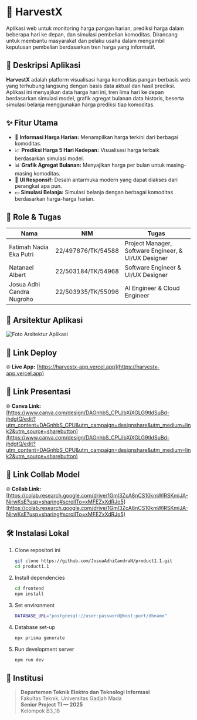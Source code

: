 # 🌾 HarvestX

Aplikasi web untuk monitoring harga pangan harian, prediksi harga dalam beberapa hari ke depan, dan simulasi pembelian komoditas. Dirancang untuk membantu masyarakat dan pelaku usaha dalam mengambil keputusan pembelian berdasarkan tren harga yang informatif.

## 📌 Deskripsi Aplikasi

**HarvestX** adalah platform visualisasi harga komoditas pangan berbasis web yang terhubung langsung dengan basis data aktual dan hasil prediksi. Aplikasi ini menyajikan data harga hari ini, tren lima hari ke depan berdasarkan simulasi model, grafik agregat bulanan data historis, beserta simulasi belanja menggunakan harga prediksi tiap komoditas.

## ✨ Fitur Utama

- 🔎 **Informasi Harga Harian:** Menampilkan harga terkini dari berbagai komoditas.
- 📈 **Prediksi Harga 5 Hari Kedepan:** Visualisasi harga terbaik berdasarkan simulasi model.
- 📊 **Grafik Agregat Bulanan:** Menyajikan harga per bulan untuk masing-masing komoditas.
- 📱 **UI Responsif:** Desain antarmuka modern yang dapat diakses dari perangkat apa pun.
- 💵 **Simulasi Belanja:** Simulasi belanja dengan berbagai komoditas berdasarkan harga-harga harian.

## 👥 Role & Tugas

| Nama | NIM | Tugas |
|------|-----|-------|
| Fatimah Nadia Eka Putri | 22/497876/TK/54588 | Project Manager, Software Engineer, & UI/UX Designer |
| Natanael Albert | 22/503184/TK/54968 | Software Engineer & UI/UX Designer |
| Josua Adhi Candra Nugroho | 22/503935/TK/55096 | AI Engineer & Cloud Engineer |

## 🧩 Arsitektur Aplikasi

![Foto Arsitektur Aplikasi](https://github.com/user-attachments/assets/ee40254d-5541-4534-a0e0-53a425653926)

## 🔗 Link Deploy

🌐 **Live App:** [https://harvestx-app.vercel.app](https://harvestx-app.vercel.app)

## 🔗 Link Presentasi

🌐 **Canva Link:** [https://www.canva.com/design/DAGnhbS_CPU/bXiXGLG9tldSuBd-jhdgtQ/edit?utm_content=DAGnhbS_CPU&utm_campaign=designshare&utm_medium=link2&utm_source=sharebutton](https://www.canva.com/design/DAGnhbS_CPU/bXiXGLG9tldSuBd-jhdgtQ/edit?utm_content=DAGnhbS_CPU&utm_campaign=designshare&utm_medium=link2&utm_source=sharebutton)

## 🔗 Link Collab Model

🌐 **Collab Link:** [https://colab.research.google.com/drive/1Gml3ZcA8nCS10kmWlRSKmiJA-NjrwKsE?usp=sharing#scrollTo=xMFEZxXdRJo5](https://colab.research.google.com/drive/1Gml3ZcA8nCS10kmWlRSKmiJA-NjrwKsE?usp=sharing#scrollTo=xMFEZxXdRJo5)

## 🛠️ Instalasi Lokal

1. Clone repositori ini
   ```bash
   git clone https://github.com/JosuaAdhiCandraN/product1.1.git
   cd product1.1
2. Install dependencies
   ```bash
   cd frontend
   npm install
3. Set environment 
   ```bash
   DATABASE_URL="postgresql://user:password@host:port/dbname"
4. Database set-up
   ```bash
   npx prisma generate
5. Run development server
   ```bash
   npm run dev

## 🏫 Institusi

> **Departemen Teknik Elektro dan Teknologi Informasi**  
> Fakultas Teknik, Universitas Gadjah Mada  
> **Senior Project TI — 2025**  
> Kelompok B3_18
